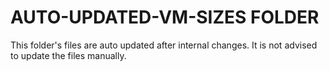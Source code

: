 # AUTO-UPDATED-VM-SIZES FOLDER

This folder's files are auto updated after internal changes. It is not advised to update the files manually.